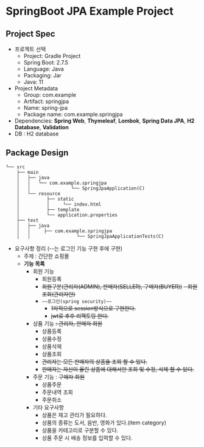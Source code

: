 # SpringBoot JPA Example Project

## Project Spec
- 프로젝트 선택
    - Project: Gradle Project
    - Spring Boot: 2.7.5
    - Language: Java
    - Packaging: Jar
    - Java: 11
- Project Metadata
  - Group: com.example
  - Artifact: springjpa
  - Name: spring-jpa
  - Package name: com.example.springjpa
- Dependencies: **Spring Web**, **Thymeleaf**, **Lombok**, **Spring Data JPA**, **H2 Database**, **Validation**
- DB : H2 database

## Package Design
```
└── src
    ├── main
    │   ├── java
    │   │   └── com.example.springjpa
    │   │               └── SpringJpaApplication(C)
    │   └── resource
    │          ├── static
    │          │     └── index.html
    │          ├── template
    │          └── application.properties
    ├── test
    │   ├── java
    │   │     ├── com.example.springjpa
    │   │                 └── SpringJpaApplicationTests(C)
```

- 요구사항 정리 (--는 로그인 기능 구현 후에 구현)
  - 주제 : 간단한 쇼핑몰
  - **기능 목록**
    - 회원 기능
      - 회원등록
      - ~~회원구분(관리자(ADMIN), 판매자(SELLER), 구매자(BUYER))~~
      ~~- 회원조회(관리자만)~~
      - `~~로그인(spring security)~~`
        - ~~1차적으로 session방식으로 구현한다.~~
        - ~~jwt로 추후 리팩토링 한다.~~
    - 상품 기능 ~~: 관리자, 판매자 회원~~
      - 상품등록
      - 상품수정
      - 상품삭제
      - 상품조회
      - ~~관리자는 모든 판매자의 상품을 조회 할 수 있다.~~
      - ~~판매자는 자신이 올린 상품에 대해서만 조회 및 수정, 삭제 할 수 있다.~~
    - 주문 기능 : ~~구매자 회원~~
      - 상품주문
      - 주문내역 조회
      - 주문취소
    - 기타 요구사항
      - 상품은 재고 관리가 필요하다.
      - 상품의 종류는 도서, 음반, 영화가 있다.(item category)
      - 상품을 카테고리로 구분할 수 있다.
      - 상품 주문 시 배송 정보를 입력할 수 있다.